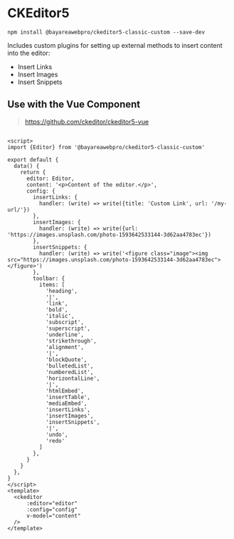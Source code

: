# CKEditor5

`npm install @bayareawebpro/ckeditor5-classic-custom --save-dev`

Includes custom plugins for setting up external methods to insert content into the editor:

- Insert Links
- Insert Images
- Insert Snippets

## Use with the Vue Component

> https://github.com/ckeditor/ckeditor5-vue

```vue

<script>
import {Editor} from '@bayareawebpro/ckeditor5-classic-custom'

export default {
  data() {
    return {
      editor: Editor,
      content: '<p>Content of the editor.</p>',
      config: {
        insertLinks: {
          handler: (write) => write({title: 'Custom Link', url: '/my-url/'})
        },
        insertImages: {
          handler: (write) => write({url: 'https://images.unsplash.com/photo-1593642533144-3d62aa4783ec'})
        },
        insertSnippets: {
          handler: (write) => write('<figure class="image"><img src="https://images.unsplash.com/photo-1593642533144-3d62aa4783ec"></figure>')
        },
        toolbar: {
          items: [
            'heading',
            '|',
            'link',
            'bold',
            'italic',
            'subscript',
            'superscript',
            'underline',
            'strikethrough',
            'alignment',
            '|',
            'blockQuote',
            'bulletedList',
            'numberedList',
            'horizontalLine',
            '|',
            'htmlEmbed',
            'insertTable',
            'mediaEmbed',
            'insertLinks',
            'insertImages',
            'insertSnippets',
            '|',
            'undo',
            'redo'
          ]
        },
      }
    }
  },
}
</script>
<template>
  <ckeditor
      :editor="editor"
      :config="config"
      v-model="content"
  />
</template>
```